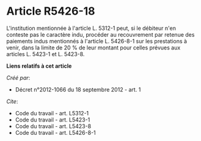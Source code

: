 # Article R5426-18

L'institution mentionnée à l'article L. 5312-1 peut, si le débiteur n'en conteste pas le caractère indu, procéder au
recouvrement par retenue des paiements indus mentionnés à l'article L. 5426-8-1 sur les prestations à venir, dans la limite
de 20 % de leur montant pour celles prévues aux articles L. 5423-1 et L. 5423-8.

**Liens relatifs à cet article**

_Créé par_:

  - Décret n°2012-1066 du 18 septembre 2012 - art. 1

_Cite_:

  - Code du travail - art. L5312-1
  - Code du travail - art. L5423-1
  - Code du travail - art. L5423-8
  - Code du travail - art. L5426-8-1
